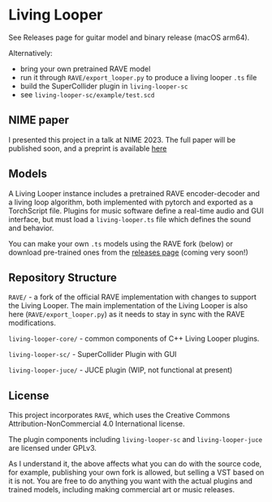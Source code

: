 # Living Looper

See Releases page for guitar model and binary release (macOS arm64).

Alternatively:

- bring your own pretrained RAVE model
- run it through `RAVE/export_looper.py` to produce a living looper `.ts` file
- build the SuperCollider plugin in `living-looper-sc`
- see `living-looper-sc/example/test.scd`

## NIME paper

I presented this project in a talk at NIME 2023. The full paper will be published soon, and a preprint is available [here](https://iil.is/pdf/2023_nime_shepardson_magnusson_living_looper.pdf)

## Models

A Living Looper instance includes a pretrained RAVE encoder-decoder and a living loop algorithm, both implemented with pytorch and exported as a TorchScript file. Plugins for music software define a real-time audio and GUI interface, but must load a `living-looper.ts` file which defines the sound and behavior. 

You can make your own `.ts` models using the RAVE fork (below) or download pre-trained ones from the [releases page](https://github.com/victor-shepardson/living-looper-juce/releases) (coming very soon!)

## Repository Structure

`RAVE/` - a fork of the official RAVE implementation with changes to support the Living Looper. The main implementation of the Living Looper is also here (`RAVE/export_looper.py`) as it needs to stay in sync with the RAVE modifications.

`living-looper-core/` - common components of C++ Living Looper plugins.

`living-looper-sc/` - SuperCollider Plugin with GUI

`living-looper-juce/` - JUCE plugin (WIP, not functional at present)

## License

This project incorporates `RAVE`, which uses the Creative Commons Attribution-NonCommercial 4.0 International license.

The plugin components including `living-looper-sc` and `living-looper-juce` are licensed under GPLv3.

As I understand it, the above affects what you can do with the source code, for example, publishing your own fork is allowed, but selling a VST based on it is not. You are free to do anything you want with the actual plugins and trained models, including making commercial art or music releases.
